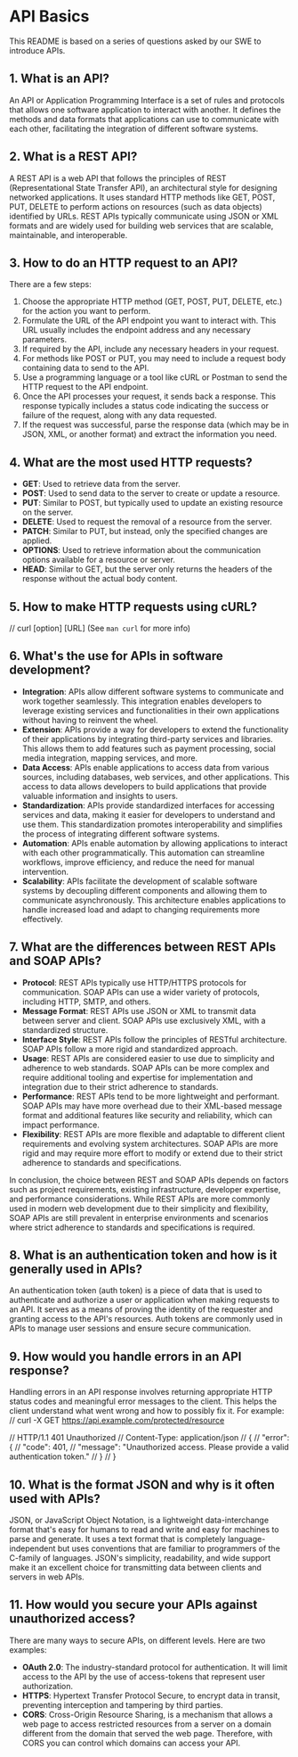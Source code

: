 # API Basics

This README is based on a series of questions asked by our SWE to introduce APIs.

## 1. What is an API?

An API or Application Programming Interface is a set of rules and protocols that allows one software application to interact with another. It defines the methods and data formats that applications can use to communicate with each other, facilitating the integration of different software systems.

## 2. What is a REST API?

A REST API is a web API that follows the principles of REST (Representational State Transfer API), an architectural style for designing networked applications. It uses standard HTTP methods like GET, POST, PUT, DELETE to perform actions on resources (such as data objects) identified by URLs. REST APIs typically communicate using JSON or XML formats and are widely used for building web services that are scalable, maintainable, and interoperable.

## 3. How to do an HTTP request to an API?

There are a few steps:
1. Choose the appropriate HTTP method (GET, POST, PUT, DELETE, etc.) for the action you want to perform.
2. Formulate the URL of the API endpoint you want to interact with. This URL usually includes the endpoint address and any necessary parameters.
3. If required by the API, include any necessary headers in your request.
4. For methods like POST or PUT, you may need to include a request body containing data to send to the API.
5. Use a programming language or a tool like cURL or Postman to send the HTTP request to the API endpoint.
6. Once the API processes your request, it sends back a response. This response typically includes a status code indicating the success or failure of the request, along with any data requested.
7. If the request was successful, parse the response data (which may be in JSON, XML, or another format) and extract the information you need.

## 4. What are the most used HTTP requests?

- **GET**: Used to retrieve data from the server.
- **POST**: Used to send data to the server to create or update a resource.
- **PUT**: Similar to POST, but typically used to update an existing resource on the server.
- **DELETE**: Used to request the removal of a resource from the server.
- **PATCH**: Similar to PUT, but instead, only the specified changes are applied.
- **OPTIONS**: Used to retrieve information about the communication options available for a resource or server.
- **HEAD**: Similar to GET, but the server only returns the headers of the response without the actual body content.

## 5. How to make HTTP requests using cURL?
// curl [option] [URL]
(See `man curl` for more info)

## 6. What's the use for APIs in software development?

- **Integration**: APIs allow different software systems to communicate and work together seamlessly. This integration enables developers to leverage existing services and functionalities in their own applications without having to reinvent the wheel.
- **Extension**: APIs provide a way for developers to extend the functionality of their applications by integrating third-party services and libraries. This allows them to add features such as payment processing, social media integration, mapping services, and more.
- **Data Access**: APIs enable applications to access data from various sources, including databases, web services, and other applications. This access to data allows developers to build applications that provide valuable information and insights to users.
- **Standardization**: APIs provide standardized interfaces for accessing services and data, making it easier for developers to understand and use them. This standardization promotes interoperability and simplifies the process of integrating different software systems.
- **Automation**: APIs enable automation by allowing applications to interact with each other programmatically. This automation can streamline workflows, improve efficiency, and reduce the need for manual intervention.
- **Scalability**: APIs facilitate the development of scalable software systems by decoupling different components and allowing them to communicate asynchronously. This architecture enables applications to handle increased load and adapt to changing requirements more effectively.

## 7. What are the differences between REST APIs and SOAP APIs?

- **Protocol**: REST APIs typically use HTTP/HTTPS protocols for communication. SOAP APIs can use a wider variety of protocols, including HTTP, SMTP, and others.
- **Message Format**: REST APIs use JSON or XML to transmit data between server and client. SOAP APIs use exclusively XML, with a standardized structure.
- **Interface Style**: REST APIs follow the principles of RESTful architecture. SOAP APIs follow a more rigid and standardized approach.
- **Usage**: REST APIs are considered easier to use due to simplicity and adherence to web standards. SOAP APIs can be more complex and require additional tooling and expertise for implementation and integration due to their strict adherence to standards.
- **Performance**: REST APIs tend to be more lightweight and performant. SOAP APIs may have more overhead due to their XML-based message format and additional features like security and reliability, which can impact performance.
- **Flexibility**: REST APIs are more flexible and adaptable to different client requirements and evolving system architectures. SOAP APIs are more rigid and may require more effort to modify or extend due to their strict adherence to standards and specifications.

In conclusion, the choice between REST and SOAP APIs depends on factors such as project requirements, existing infrastructure, developer expertise, and performance considerations. While REST APIs are more commonly used in modern web development due to their simplicity and flexibility, SOAP APIs are still prevalent in enterprise environments and scenarios where strict adherence to standards and specifications is required.

## 8. What is an authentication token and how is it generally used in APIs?

An authentication token (auth token) is a piece of data that is used to authenticate and authorize a user or application when making requests to an API. It serves as a means of proving the identity of the requester and granting access to the API's resources. Auth tokens are commonly used in APIs to manage user sessions and ensure secure communication.

## 9. How would you handle errors in an API response?
Handling errors in an API response involves returning appropriate HTTP status codes and meaningful error messages to the client. This helps the client understand what went wrong and how to possibly fix it.
For example:
// curl -X GET https://api.example.com/protected/resource

// HTTP/1.1 401 Unauthorized
// Content-Type: application/json
// {
//    "error": {
//        "code": 401,
//        "message": "Unauthorized access. Please provide a valid authentication token."
//    }
// }

## 10. What is the format JSON and why is it often used with APIs?

JSON, or JavaScript Object Notation, is a lightweight data-interchange format that's easy for humans to read and write and easy for machines to parse and generate. It uses a text format that is completely language-independent but uses conventions that are familiar to programmers of the C-family of languages. JSON's simplicity, readability, and wide support make it an excellent choice for transmitting data between clients and servers in web APIs.

## 11. How would you secure your APIs against unauthorized access?

There are many ways to secure APIs, on different levels. Here are two examples:
- **OAuth 2.0**: The industry-standard protocol for authentication. It will limit access to the API by the use of access-tokens that represent user authorization.
- **HTTPS**: Hypertext Transfer Protocol Secure, to encrypt data in transit, preventing interception and tampering by third parties.
- **CORS**: Cross-Origin Resource Sharing, is a mechanism that allows a web page to access restricted resources from a server on a domain different from the domain that served the web page. Therefore, with CORS you can control which domains can access your API.
